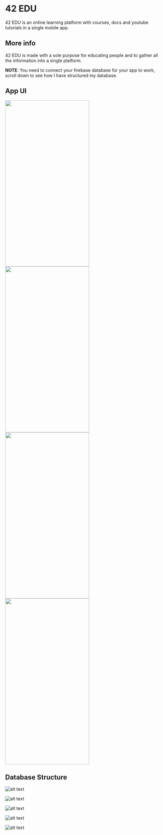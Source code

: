 # 42 EDU

42 EDU is an online learning platform with courses, docs and youtube tutorials in a single mobile app.

## More info

42 EDU is made with a sole purpose for educating people and to gather all the information into a single platform.

**NOTE**: You need to connect your firebase database for your app to work, scroll down to see how I have structured my database.

## App UI

<p float="justified">
  <img src="https://github.com/Premmmm/42-EDU-Online-Learning-Platform/blob/master/assets/screenshots/featuredscreen1.jpg" align="left" height="535" width="270" />
  <img src="https://github.com/Premmmm/42-EDU-Online-Learning-Platform/blob/master/assets/screenshots/featuredscreen2.jpg" align="left" height="535" width="270" />
  <img src="https://github.com/Premmmm/42-EDU-Online-Learning-Platform/blob/master/assets/screenshots/courseenroll.jpg" align="left" height="535" width="270" />
  <img src="https://github.com/Premmmm/42-EDU-Online-Learning-Platform/blob/master/assets/screenshots/videoscreen.jpg" align="center" height="535" width="270">
  <br />
</p>


## Database Structure

![alt text](https://github.com/Premmmm/42-EDU-Online-Learning-Platform/blob/master/assets/database%20structure/42Edu%20database%201.png?raw=true)

![alt text](https://github.com/Premmmm/42-EDU-Online-Learning-Platform/blob/master/assets/database%20structure/42Edu%20database%202.png?raw=true)

![alt text](https://github.com/Premmmm/42-EDU-Online-Learning-Platform/blob/master/assets/database%20structure/42Edu%20database%203.png?raw=true)

![alt text](https://github.com/Premmmm/42-EDU-Online-Learning-Platform/blob/master/assets/database%20structure/42Edu%20database%204.png?raw=true)

![alt text](https://github.com/Premmmm/42-EDU-Online-Learning-Platform/blob/master/assets/database%20structure/42Edu%20database%205.png?raw=true)

